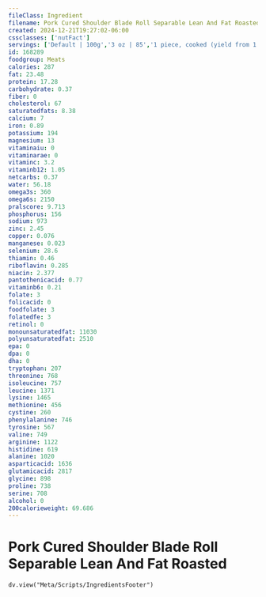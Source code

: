 ```yaml
---
fileClass: Ingredient
filename: Pork Cured Shoulder Blade Roll Separable Lean And Fat Roasted
created: 2024-12-21T19:27:02-06:00
cssclasses: ['nutFact']
servings: ['Default | 100g','3 oz | 85','1 piece, cooked (yield from 1 lb unheated product) | 376']
id: 168289
foodgroup: Meats
calories: 287
fat: 23.48
protein: 17.28
carbohydrate: 0.37
fiber: 0
cholesterol: 67
saturatedfats: 8.38
calcium: 7
iron: 0.89
potassium: 194
magnesium: 13
vitaminaiu: 0
vitaminarae: 0
vitaminc: 3.2
vitaminb12: 1.05
netcarbs: 0.37
water: 56.18
omega3s: 360
omega6s: 2150
pralscore: 9.713
phosphorus: 156
sodium: 973
zinc: 2.45
copper: 0.076
manganese: 0.023
selenium: 28.6
thiamin: 0.46
riboflavin: 0.285
niacin: 2.377
pantothenicacid: 0.77
vitaminb6: 0.21
folate: 3
folicacid: 0
foodfolate: 3
folatedfe: 3
retinol: 0
monounsaturatedfat: 11030
polyunsaturatedfat: 2510
epa: 0
dpa: 0
dha: 0
tryptophan: 207
threonine: 768
isoleucine: 757
leucine: 1371
lysine: 1465
methionine: 456
cystine: 260
phenylalanine: 746
tyrosine: 567
valine: 749
arginine: 1122
histidine: 619
alanine: 1020
asparticacid: 1636
glutamicacid: 2817
glycine: 898
proline: 738
serine: 708
alcohol: 0
200calorieweight: 69.686
---
```


# Pork Cured Shoulder Blade Roll Separable Lean And Fat Roasted

```dataviewjs
dv.view("Meta/Scripts/IngredientsFooter")
```